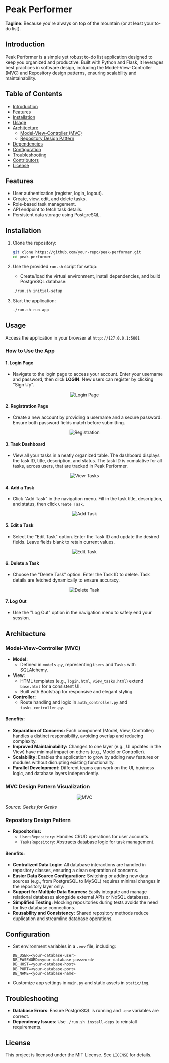 # Peak Performer

**Tagline**: Because you're always on top of the mountain (or at least your to-do list).

## Introduction

Peak Performer is a simple yet robust to-do list application designed to keep you organized and productive. Built with Python and Flask, it leverages best practices in software design, including the Model-View-Controller (MVC) and Repository design patterns, ensuring scalability and maintainability.

## Table of Contents

- [Introduction](#introduction)
- [Features](#features)
- [Installation](#installation)
- [Usage](#usage)
- [Architecture](#architecture)
  - [Model-View-Controller (MVC)](#model-view-controller-mvc)
  - [Repository Design Pattern](#repository-design-pattern)
- [Dependencies](#dependencies)
- [Configuration](#configuration)
- [Troubleshooting](#troubleshooting)
- [Contributors](#contributors)
- [License](#license)

## Features

- User authentication (register, login, logout).
- Create, view, edit, and delete tasks.
- Role-based task management.
- API endpoint to fetch task details.
- Persistent data storage using PostgreSQL.

## Installation

1. Clone the repository:
   ```bash
   git clone https://github.com/your-repo/peak-performer.git
   cd peak-performer
   ```

2. Use the provided `run.sh` script for setup:
   - Create/load the virtual environment, install dependencies, and build PostgreSQL database:
    ```bash
    ./run.sh initial-setup
    ```

3. Start the application:
    ```bash
    ./run.sh run-app
    ```

## Usage

Access the application in your browser at `http://127.0.0.1:5001`

### How to Use the App

#### 1. Login Page
- Navigate to the login page to access your account. Enter your username and password, then click **LOGIN**. New users can register by clicking "Sign Up".

<p align="center">
    <img src="./static/img/login.png" alt="Login Page"/>
</p>

#### 2. Registration Page
- Create a new account by providing a username and a secure password. Ensure both password fields match before submitting.

<p align="center">
    <img src="./static/img/registration.png" alt="Registration"/>
</p>

#### 3. Task Dashboard
- View all your tasks in a neatly organized table. The dashboard displays the task ID, title, description, and status. The task ID is cumulative for all tasks, across users, that are tracked in Peak Performer.

<p align="center">
    <img src="./static/img/view_tasks.png" alt="View Tasks"/>
</p>

#### 4. Add a Task
- Click "Add Task" in the navigation menu. Fill in the task title, description, and status, then click `Create Task`.

<p align="center">
    <img src="./static/img/add_task.png" alt="Add Task"/>
</p>


#### 5. Edit a Task
- Select the "Edit Task" option. Enter the Task ID and update the desired fields. Leave fields blank to retain current values.

<p align="center">
    <img src="./static/img/edit_task.png" alt="Edit Task"/>
</p>


#### 6. Delete a Task
- Choose the "Delete Task" option. Enter the Task ID to delete. Task details are fetched dynamically to ensure accuracy.

<p align="center">
    <img src="./static/img/delete_task.png" alt="Delete Task"/>
</p>


#### 7. Log Out
- Use the "Log Out" option in the navigation menu to safely end your session.


## Architecture
### Model-View-Controller (MVC)
- **Model:**
  - Defined in `models.py`, representing `Users` and `Tasks` with SQLAlchemy.
- **View:**
  - HTML templates (e.g., `login.html`, `view_tasks.html`) extend `base.html` for a consistent UI.
  - Built with Bootstrap for responsive and elegant styling.
- **Controller:**
  - Route handling and logic in `auth_controller.py` and `tasks_controller.py`.

#### Benefits:
  - **Separation of Concerns:** Each component (Model, View, Controller) handles a distinct responsibility, avoiding overlap and reducing complexity.
  - **Improved Maintainability:** Changes to one layer (e.g., UI updates in the View) have minimal impact on others (e.g., Model or Controller).
  - **Scalability:** Enables the application to grow by adding new features or modules without disrupting existing functionality.
  - **Parallel Development:** Different teams can work on the UI, business logic, and database layers independently.

### MVC Design Pattern Visualization

<p align="center">
    <img src="./static/img/mvc.png" alt="MVC"/>
</p>

_Source: Geeks for Geeks_

### Repository Design Pattern
- **Repositories:**
  - `UsersRepository`: Handles CRUD operations for user accounts.
  - `TasksRepository`: Abstracts database logic for task management.

#### Benefits:
  - **Centralized Data Logic:** All database interactions are handled in repository classes, ensuring a clean separation of concerns.
  - **Easier Data Source Configuration:** Switching or adding new data sources (e.g., from PostgreSQL to MySQL) requires minimal changes in the repository layer only.
  - **Support for Multiple Data Sources:** Easily integrate and manage relational databases alongside external APIs or NoSQL databases.
  - **Simplified Testing:** Mocking repositories during tests avoids the need for live database connections.
  - **Reusability and Consistency:** Shared repository methods reduce duplication and streamline database operations.

## Configuration
- Set environment variables in a `.env` file, including:
    ```
    DB_USER=<your-database-user>
    DB_PASSWORD=<your-database-password>
    DB_HOST=<your-database-host>
    DB_PORT=<your-database-port>
    DB_NAME=<your-database-name>
    ```
- Customize app settings in `main.py` and static assets in `static/img`.

## Troubleshooting
- **Database Errors**: Ensure PostgreSQL is running and `.env` variables are correct.
- **Dependency Issues**: Use `./run.sh install-deps` to reinstall requirements.

## License
This project is licensed under the MIT License. See `LICENSE` for details.